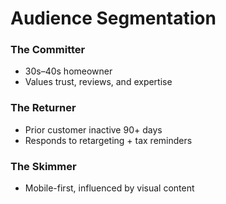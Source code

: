 # Audience Segmentation

### The Committer
- 30s–40s homeowner
- Values trust, reviews, and expertise

### The Returner
- Prior customer inactive 90+ days
- Responds to retargeting + tax reminders

### The Skimmer
- Mobile-first, influenced by visual content
